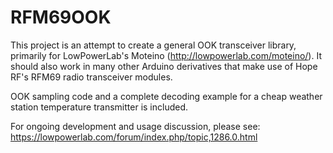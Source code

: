 # RFM69OOK

This project is an attempt to create a general OOK transceiver library, primarily for LowPowerLab's Moteino (http://lowpowerlab.com/moteino/). It should also work in many other Arduino derivatives that make use of Hope RF's RFM69 radio transceiver modules.

OOK sampling code and a complete decoding example for a cheap weather station temperature transmitter is included.

For ongoing development and usage discussion, please see: https://lowpowerlab.com/forum/index.php/topic,1286.0.html
